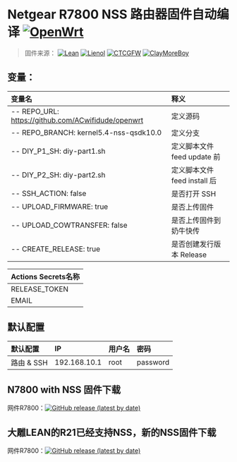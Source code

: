 # Netgear R7800 NSS 路由器固件自动编译 [![OpenWrt](https://img.shields.io/badge/From-OpenWrt-blue.svg?style=for-the-badge&logo=appveyor)](https://github.com/openwrt/openwrt) 
>固件来源：
[![Lean](https://img.shields.io/badge/Lede-Lean-red.svg?style=flat&logo=appveyor)](https://github.com/coolsnowwolf/lede) 
 [![Lienol](https://img.shields.io/badge/Package-Lienol-blueviolet.svg?style=flat&logo=appveyor)](https://github.com/Lienol/openwrt-package)  [![CTCGFW](https://img.shields.io/badge/OpenWrt-CTCGFW-orange.svg?style=flat&logo=appveyor)](https://github.com/project-openwrt/openwrt) [![ClayMoreBoy](https://img.shields.io/badge/Mod-ClayMoreBoy-success.svg?style=flat&logo=appveyor)](https://github.com/ClayMoreBoy)


## 变量：

| 变量名 | 释义 |
| :--- | :--- |
| -- REPO_URL: https://github.com/ACwifidude/openwrt  | 定义源码 | 
| -- REPO_BRANCH: kernel5.4-nss-qsdk10.0 | 定义分支 |
| -- DIY_P1_SH: diy-part1.sh | 定义脚本文件 feed update 前 |
| -- DIY_P2_SH: diy-part2.sh | 定义脚本文件 feed install 后 |
| -- SSH_ACTION: false |是否打开 SSH |
| -- UPLOAD_FIRMWARE: true | 是否上传固件| 
| -- UPLOAD_COWTRANSFER: false | 是否上传固件到奶牛快传 |
| -- CREATE_RELEASE: true | 是否创建发行版本 Release |

| Actions Secrets名称 |
| :--- |
| RELEASE_TOKEN |
| EMAIL |


## 默认配置

| 默认配置 | IP | 用户名 | 密码 |
| :--- | :--- | :--- | :--- |
| 路由 & SSH | 192.168.10.1  | root | password |

## N7800 with NSS 固件下载
网件R7800：[![GitHub release (latest by date)](https://img.shields.io/github/v/release/mapdio/R7800-Openwrt-with-NSS?style=for-the-badge&label=Download)](https://github.com/mapdio/R7800-Openwrt-with-NSS/releases/latest)

## 大雕LEAN的R21已经支持NSS，新的NSS固件下载
网件R7800：[![GitHub release (latest by date)](https://img.shields.io/github/v/release/mapdio/R7800-LEAN-LEDE-NSS?style=for-the-badge&label=Download)](https://github.com/mapdio/R7800-LEAN-LEDE-NSS/releases/latest)

